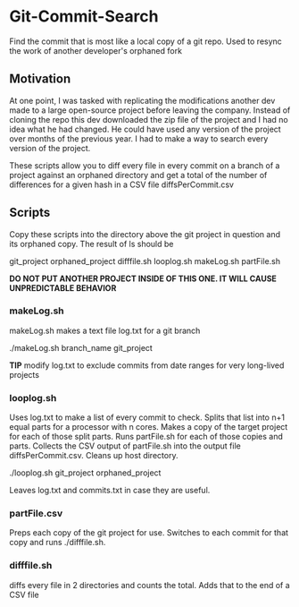 # Git-Commit-Search
Find the commit that is most like a local copy of a git repo. Used to resync the work of another developer's orphaned fork

## Motivation

At one point, I was tasked with replicating the modifications another dev made to a large open-source project before leaving the company. Instead of cloning the repo this dev downloaded the zip file of the project and I had no idea what he had changed. He could have used any version of the project over months of the previous year. I had to make a way to search every version of the project.

These scripts allow you to diff every file in every commit on a branch of a project against an orphaned directory and get a total of the number of differences for a given hash in a CSV file diffsPerCommit.csv

## Scripts

Copy these scripts into the directory above the git project in question and its orphaned copy. The result of ls should be

git_project orphaned_project difffile.sh looplog.sh makeLog.sh partFile.sh


**DO NOT PUT ANOTHER PROJECT INSIDE OF THIS ONE. IT WILL CAUSE UNPREDICTABLE BEHAVIOR**

### makeLog.sh

makeLog.sh makes a text file log.txt for a git branch

./makeLog.sh branch_name git_project

**TIP** modify log.txt to exclude commits from date ranges for very long-lived projects

### looplog.sh

Uses log.txt to make a list of every commit to check. Splits that list into n+1 equal parts for a processor with n cores. Makes a copy of the target project for each of those split parts. Runs partFile.sh for each of those copies and parts. Collects the CSV output of partFile.sh into the output file diffsPerCommit.csv. Cleans up host directory.

./looplog.sh git_project orphaned_project

Leaves log.txt and commits.txt in case they are useful.

### partFile.csv

Preps each copy of the git project for use. Switches to each commit for that copy and runs ./difffile.sh.

### difffile.sh

diffs every file in 2 directories and counts the total. Adds that to the end of a CSV file 





